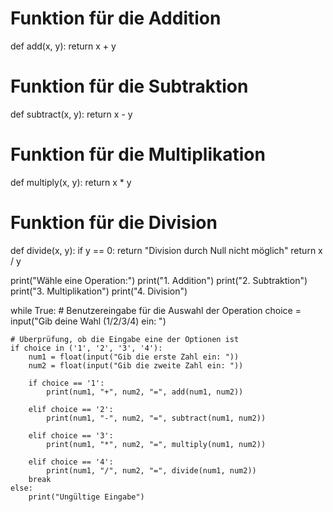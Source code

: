 # Funktion für die Addition
def add(x, y):
    return x + y

# Funktion für die Subtraktion
def subtract(x, y):
    return x - y

# Funktion für die Multiplikation
def multiply(x, y):
    return x * y

# Funktion für die Division
def divide(x, y):
    if y == 0:
        return "Division durch Null nicht möglich"
    return x / y

print("Wähle eine Operation:")
print("1. Addition")
print("2. Subtraktion")
print("3. Multiplikation")
print("4. Division")

while True:
    # Benutzereingabe für die Auswahl der Operation
    choice = input("Gib deine Wahl (1/2/3/4) ein: ")

    # Überprüfung, ob die Eingabe eine der Optionen ist
    if choice in ('1', '2', '3', '4'):
        num1 = float(input("Gib die erste Zahl ein: "))
        num2 = float(input("Gib die zweite Zahl ein: "))

        if choice == '1':
            print(num1, "+", num2, "=", add(num1, num2))

        elif choice == '2':
            print(num1, "-", num2, "=", subtract(num1, num2))

        elif choice == '3':
            print(num1, "*", num2, "=", multiply(num1, num2))

        elif choice == '4':
            print(num1, "/", num2, "=", divide(num1, num2))
        break
    else:
        print("Ungültige Eingabe")
